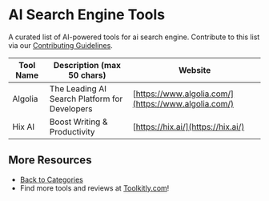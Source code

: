 # AI Search Engine Tools

A curated list of AI-powered tools for ai search engine. Contribute to this list via our [Contributing Guidelines](../CONTRIBUTING.md).

| Tool Name | Description (max 50 chars) | Website |
|-----------|----------------------------|---------|
| Algolia | The Leading AI Search Platform for Developers | [https://www.algolia.com/](https://www.algolia.com/) |
| Hix AI | Boost Writing & Productivity | [https://hix.ai/](https://hix.ai/) |

## More Resources
- [Back to Categories](https://github.com/ToolkitlyAI/awesome-ai-tools/blob/master/README.md)
- Find more tools and reviews at [Toolkitly.com](https://toolkitly.com)!
